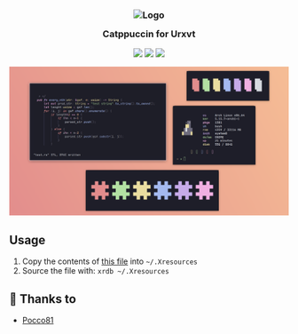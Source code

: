 <h3 align="center">
	<img src="https://raw.githubusercontent.com/catppuccin/catppuccin/dev/assets/logos/exports/1544x1544_circle.png" width="100" alt="Logo"/><br/>
	<img src="https://raw.githubusercontent.com/catppuccin/catppuccin/dev/assets/misc/transparent.png" height="30" width="0px"/>
	Catppuccin for Urxvt
	<img src="https://raw.githubusercontent.com/catppuccin/catppuccin/dev/assets/misc/transparent.png" height="30" width="0px"/>
</h3>

<p align="center">
    <a href="https://github.com/catppuccin/urxvt/stargazers"><img src="https://img.shields.io/github/stars/catppuccin/urxvt?colorA=1e1e28&colorB=c9cbff&style=for-the-badge&logo=starship style=for-the-badge"></a>
    <a href="https://github.com/catppuccin/urxvt/issues"><img src="https://img.shields.io/github/issues/catppuccin/urxvt?colorA=1e1e28&colorB=f7be95&style=for-the-badge"></a>
    <a href="https://github.com/catppuccin/urxvt/contributors"><img src="https://img.shields.io/github/contributors/catppuccin/urxvt?colorA=1e1e28&colorB=b1e1a6&style=for-the-badge"></a>
</p>

<p align="center">
  <img src="https://raw.githubusercontent.com/catppuccin/urxvt/main/assets/ss.png"/>
</p>

## Usage

1. Copy the contents of [this file](https://github.com/catppuccin/urxvt/blob/main/catppuccin.Xresources) into `~/.Xresources`
2. Source the file with: `xrdb ~/.Xresources`

## 💝 Thanks to

-   [Pocco81](https://github.com/Pocco81)
